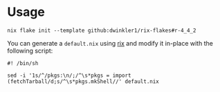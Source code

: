 # Usage

```
nix flake init --template github:dwinkler1/rix-flakes#r-4_4_2
```

You can generate a `default.nix` using [rix](https://github.com/ropensci/rix) and modify it in-place with the following script:

```
#! /bin/sh

sed -i '1s/^/pkgs:\n/;/^\s*pkgs = import (fetchTarball/d;s/^\s*pkgs.mkShell//' default.nix
```

